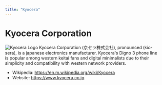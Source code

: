 ```yaml
---
title: "Kyocera"
---
```

# Kyocera Corporation
![Kyocera Logo](/img/kyocera/1116px-Kyocera_logo.svg.png)
Kyocera Corporation (京セラ株式会社), pronounced (kio-sera), is a japanese electronics manufacturer. Kyocera's Digno 3 phone line is popular among western keitai fans and digital minimalists due to their simplicity and compatibility with western network providers.

- Wikipedia: https://en.m.wikipedia.org/wiki/Kyocera
- Website: https://www.kyocera.co.jp